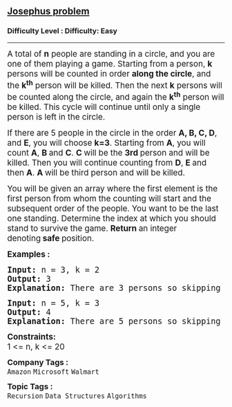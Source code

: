 <h2><a href="https://www.geeksforgeeks.org/problems/josephus-problem/1?utm_source=youtube&utm_medium=collab_codefromscratch_description&utm_campaign=josephusproblem">Josephus problem</a></h2><h3>Difficulty Level : Difficulty: Easy</h3><hr><div class="problems_problem_content__Xm_eO"><p><span style="font-size: 14pt;">A total of <strong>n</strong> people are standing in a circle, and you are one of them playing a game. Starting from a person, <strong>k</strong> persons will be counted in order <strong>along the circle</strong>, and the <strong>k<sup>th</sup></strong> person will be killed. Then the next <strong>k</strong> persons will be counted along the circle, and again the <strong>k<sup>th</sup></strong>&nbsp;person will be killed. This cycle will continue until only a single person is left in the circle.</span></p>
<p><span style="font-size: 14pt;">If there are 5 people in the circle in the order <strong>A, B, C, D</strong>, and <strong>E</strong>, you will choose <strong>k=3</strong>. Starting from <strong>A</strong>, you will count <strong>A</strong>, <strong>B </strong>and <strong>C</strong>. <strong>C </strong>will be the <strong>3rd </strong>person and will be killed. Then you will continue counting from <strong>D</strong>, <strong>E </strong>and then <strong>A</strong>. <strong>A </strong>will be third person and will be killed.&nbsp;</span></p>
<p><span style="font-size: 14pt;">You will be given an array where the first element is the first person from whom the counting will start and the subsequent order of the people. You want to be the last one standing. Determine the index at which you should stand to survive the game. <strong>Return </strong>an integer denoting<strong>&nbsp;safe </strong>position.&nbsp;</span></p>
<p><span style="font-size: 14pt;"><strong>Examples :</strong></span></p>
<pre><span style="font-size: 14pt;"><strong>Input: </strong>n = 3, k = 2
<strong>Output: </strong>3<strong>
Explanation: </strong>There are 3 persons so skipping 1 person i.e 1st person 2nd person will be killed. Thus the safe position is 3.</span></pre>
<pre><span style="font-size: 14pt;"><strong>Input: </strong>n = 5, k = 3
<strong>Output: </strong>4<strong>
Explanation: </strong>There are 5 persons so skipping 2 person i.e 3rd person will be killed. Thus the safe position is 4.</span></pre>
<p><span style="font-size: 14pt;"><strong>Constraints:</strong></span><br><span style="font-size: 14pt;">1 &lt;= n, k &lt;= 20</span></p></div><p><span style=font-size:18px><strong>Company Tags : </strong><br><code>Amazon</code>&nbsp;<code>Microsoft</code>&nbsp;<code>Walmart</code>&nbsp;<br><p><span style=font-size:18px><strong>Topic Tags : </strong><br><code>Recursion</code>&nbsp;<code>Data Structures</code>&nbsp;<code>Algorithms</code>&nbsp;